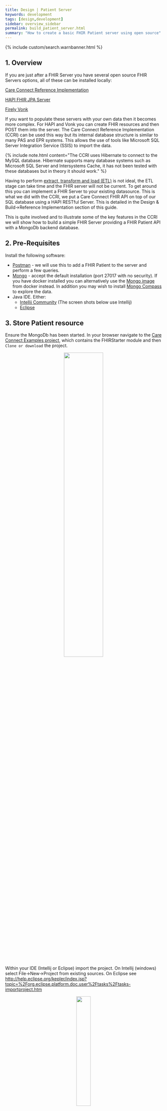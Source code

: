 ```yaml
---
title: Design | Patient Server
keywords: development
tags: [design,development]
sidebar: overview_sidebar
permalink: build_patient_server.html
summary: "How to create a basic FHIR Patient server using open source"
---
```


{% include custom/search.warnbanner.html %}

## 1. Overview ##

If you are just after a FHIR Server you have several open source FHIR Servers options, all of these can be installed locally:

[Care Connect Reference Implementation](https://nhsconnect.github.io/CareConnectAPI/build_ri_install.html)

[HAPI FHIR JPA Server](http://hapifhir.io/doc_jpa.html)

[Firely Vonk](http://vonk.fire.ly/)

If you want to populate these servers with your own data then it becomes more complex. For HAPI and Vonk you can create FHIR resources and then POST them into the server. The Care Connect Reference Implementation (CCRI) can be used this way but its internal database structure is similar to many PAS and EPR systems. This allows the use of tools like Microsoft SQL Server Integration Service (SSIS) to import the data.

{% include note.html content="The CCRI uses Hibernate to connect to the MySQL database. Hibernate supports many database systems such as Microsoft SQL Server and Intersystems Cache, it has not been tested with these databases but in theory it should work." %}

Having to perform [extract, transform and load (ETL)](https://en.wikipedia.org/wiki/Extract,_transform,_load) is not ideal, the ETL stage can take time and the FHIR server will not be current. To get around this you can implement a FHIR Server to your existing datasource. This is what we did with the CCRI, we put a Care Connect FHIR API on top of our SQL database using a HAPI RESTful Server. This is detailed in the Design & Build->Reference Implementation section of this guide.

This is quite involved and to illustrate some of the key features in the CCRI we will show how to build a simple FHIR Server providing a FHIR Patient API with a MongoDb backend database.

## 2. Pre-Requisites ##

Install the following software:

*  	[Postman](https://www.getpostman.com/) - we will use this to add a FHIR Patient to the server and perform a few queries.
*   [Mongo](https://docs.mongodb.com/manual/installation) - accept the default installation (port 27017 with no security). If you have docker installed you can alternatively use the [Mongo image](https://hub.docker.com/_/mongo/) from docker instead. In addition you may wish to install [Mongo Compass](https://www.mongodb.com/products/compass) to explore the data.
*   Java IDE. Either:
    *    [Intellij Community](https://www.jetbrains.com/idea/download) (The screen shots below use Intellij)
    *    [Eclipse](http://www.eclipse.org/downloads/packages/eclipse-ide-java-developers/oxygen2)


## 3. Store Patient resource ##

Ensure the MongoDb has been started. In your browser navigate to the [Care Connect Examples project](https://github.com/nhsconnect/careconnect-examples), which contains the FHIRStarter module and then `Clone or download` the project.

<p style="text-align:center;"><img src="images/nosql/GitHub.PNG" style="width:50%;max-width: 50%;"></p>

Within your IDE (Intellij or Eclipse) import the project. On Intellij (windows) select File->New->Project from existing sources. On Eclipse see http://help.eclipse.org/kepler/index.jsp?topic=%2Forg.eclipse.platform.doc.user%2Ftasks%2Ftasks-importproject.htm

 <p style="text-align:center;"><img src="images/nosql/ImportProject.PNG" style="width:30%;max-width: 30%;"></p>

In the screenshot above we've chosen just to import the FHIRStarter project. On the next screen we imported the module as a Maven project and then accepted the defaults in the remaining screens.

On Intellij select spring-boot:run from the Maven Projects menu.

<p style="text-align:center;"><img src="images/nosql/SpringBootRun.PNG" style="width:100%;max-width: 100%;"></p>

For Eclipse, in eclipse Project Explorer, right click the project name -> select "Run As" -> "Maven Build..."
In the goals, enter `spring-boot:run` then click Run button.

A basic FHIR server will now be up and running. To confirm, start POSTMan and GET http://127.0.0.1:8183/STU3/metadata
You will see a FHIR ConformanceStatement returned from the server.

<p style="text-align:center;"><img src="images/nosql/POSTMANmeta.PNG" style="width:80%;max-width: 80%;"></p>

Looking at the return ConformanceStatement you will notice the server supports FHIR Patient and the Create operation.

<p style="text-align:center;"><img src="images/nosql/POSTMANpatient.PNG" style="width:50%;max-width: 50%;"></p>

We will now add a Patient to our server. In POSTMAN the url is http://127.0.0.1:8183/STU3/Patient, the action is POST, under Headers add a `Content-Type` key with a value of `application/fhir+xml`. (If your example is in JSON format set the value to be 'application/fhir+json')

<p style="text-align:center;"><img src="images/nosql/POSTMANpatientHeaders.PNG" style="width:50%;max-width: 50%;"></p>

Then copy a FHIR Patient into the Body section (We used Patient/1 from the CCRI server in the image below) and then click 'Send'.

<p style="text-align:center;"><img src="images/nosql/POSTMANpatientCreate.PNG" style="width:80%;max-width: 80%;"></p>

The response Status should be `201 Created` which indicates the Patient has been added to the server.

If you installed MongoDb Compass you will be able to view the Patient that was just added. You should notice the patient document is very similar to the FHIR Patient we posted into the database. It's not the same for two reasons, firstly MongoDb uses [BSON](https://en.wikipedia.org/wiki/BSON) although this is very similar to JSON it has a few differences. Secondly we've not just converted the XML/JSON FHIR Patient to BSON, we have used [Spring Data](https://projects.spring.io/spring-data-mongodb/) JPA Entities which will allow us to simplify the search operations will we add later.

<p style="text-align:center;"><img src="images/nosql/POSTMANpatientCompass.PNG" style="width:80%;max-width: 80%;"></p>

That is most of the installation and configuration completed. We have created a FHIR Server using a NoSQL Document database that supports FHIR Patient.


## 4. Retrieve Patient resource ##

We have mentioned the CCRI and this example project are using different database technologies, MongDb a NoSQL database rather than a MySQL a SQL database and also [Spring Data](https://projects.spring.io/spring-data-mongodb/) instead of [Hibernate ORM](http://hibernate.org/). The main reason is we wanted to simplify the description of the FHIR Server components used in the CCRI, both projects are composed in a similar way as shown in the diagram below:


<p style="text-align:center;"><img src="images/nosql/ccri-nosql.jpg" style="width:60%;max-width: 60%;"></p>

As can be seen the HAPI RESTful Server is common to both projects. The configuration of this server can be found in the `fhirStarterRestfulServer.java` shown in the diagram below, configuration is described on the [HAPI Server - REST Server](http://hapifhir.io/doc_rest_server.html) website. The highlighted section shows the PatientProvider which is used to tell the HAPI Server that we support Patient and also where the implementation is.


<p style="text-align:center;"><img src="images/nosql/fhirStarterConfig.PNG" style="width:100%;max-width: 100%;"></p>



Class. This is where you can add in security, set default the server to use XML or JSON as defaults. More details are on the hapi fhir site.

For demonstration purposes I’ve already created a Patient provider and will add that to the server [uncomment line and restart server]

Going back to postman we can now see the changes to the conformance statement [show] and post in a Patient resource [use ccri and show also show mongo database]

How do we retrieve? [Uncomment the read section and do get call within postman. Change Accept to xml/json. Mention this is all built in]

## 5. Search Patient resource ##

How do we do a search? [explain PatientProvider search options. Uncomment section, build another option]
